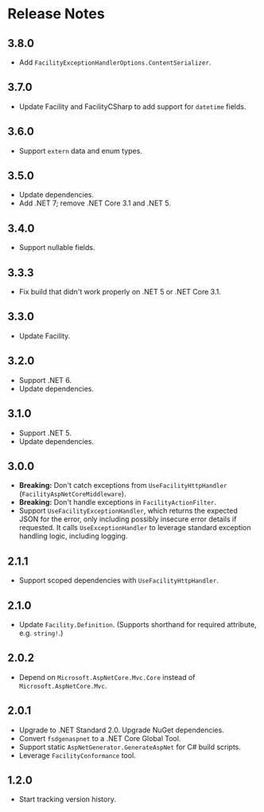 # Release Notes

## 3.8.0

* Add `FacilityExceptionHandlerOptions.ContentSerializer`.

## 3.7.0

* Update Facility and FacilityCSharp to add support for `datetime` fields.

## 3.6.0

* Support `extern` data and enum types.

## 3.5.0

* Update dependencies.
* Add .NET 7; remove .NET Core 3.1 and .NET 5.

## 3.4.0

* Support nullable fields.

## 3.3.3

* Fix build that didn't work properly on .NET 5 or .NET Core 3.1.

## 3.3.0

* Update Facility.

## 3.2.0

* Support .NET 6.
* Update dependencies.

## 3.1.0

* Support .NET 5.
* Update dependencies.

## 3.0.0

* **Breaking:** Don't catch exceptions from `UseFacilityHttpHandler` (`FacilityAspNetCoreMiddleware`).
* **Breaking:** Don't handle exceptions in `FacilityActionFilter`.
* Support `UseFacilityExceptionHandler`, which returns the expected JSON for the error, only including possibly insecure error details if requested. It calls `UseExceptionHandler` to leverage standard exception handling logic, including logging.

## 2.1.1

* Support scoped dependencies with `UseFacilityHttpHandler`.

## 2.1.0

* Update `Facility.Definition`. (Supports shorthand for required attribute, e.g. `string!`.)

## 2.0.2

* Depend on `Microsoft.AspNetCore.Mvc.Core` instead of `Microsoft.AspNetCore.Mvc`.

## 2.0.1

* Upgrade to .NET Standard 2.0. Upgrade NuGet dependencies.
* Convert `fsdgenaspnet` to a .NET Core Global Tool.
* Support static `AspNetGenerator.GenerateAspNet` for C# build scripts.
* Leverage `FacilityConformance` tool.

## 1.2.0

* Start tracking version history.
